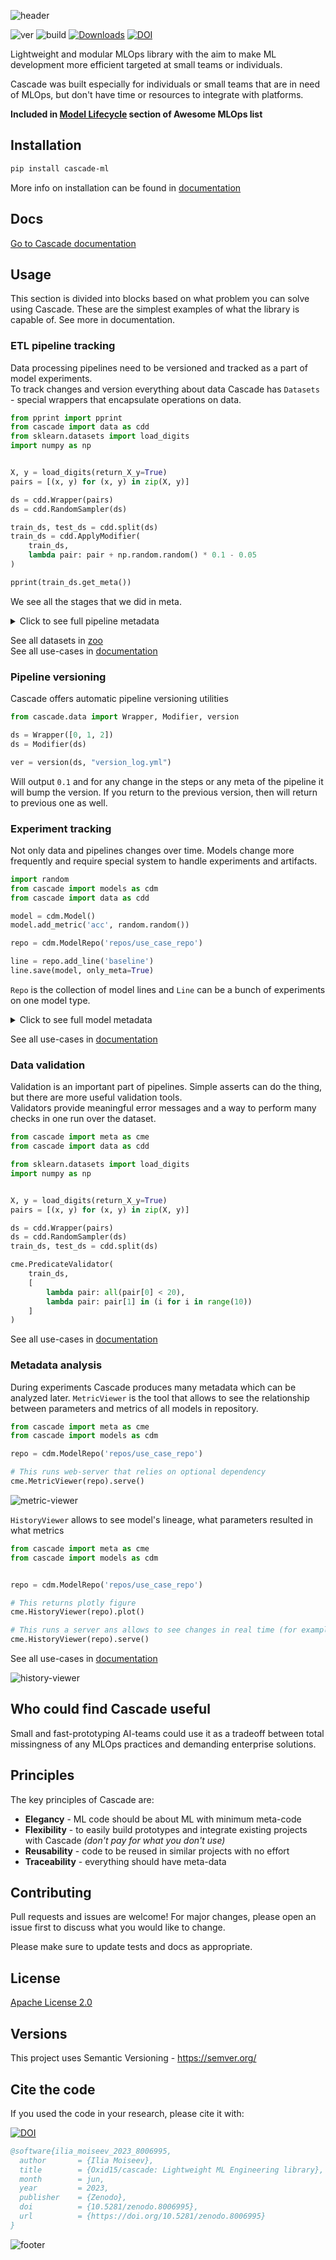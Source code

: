 ![header](cascade/docs/imgs/header.png)

![ver](https://img.shields.io/github/v/release/oxid15/cascade?style=plastic)
![build](https://github.com/oxid15/cascade/actions/workflows/python-package.yml/badge.svg)
[![Downloads](https://pepy.tech/badge/cascade-ml)](https://pepy.tech/project/cascade-ml)
[![DOI](https://zenodo.org/badge/460920693.svg)](https://zenodo.org/badge/latestdoi/460920693)

Lightweight and modular MLOps library with the aim to make ML development more efficient targeted at small teams or individuals.

Cascade was built especially for individuals or small teams that are in need of MLOps, but don't have time or resources to integrate with platforms.

**Included in [Model Lifecycle](https://github.com/kelvins/awesome-mlops#model-lifecycle) section of Awesome MLOps list**

## Installation

```bash
pip install cascade-ml
```

More info on installation can be found in [documentation](https://oxid15.github.io/cascade/en/latest/quickstart.html#installation)

## Docs

[Go to Cascade documentation](https://oxid15.github.io/cascade/en/latest)

## Usage

This section is divided into blocks based on what problem you can solve using Cascade. These are the simplest examples
of what the library is capable of. See more in documentation.

### ETL pipeline tracking

Data processing pipelines need to be versioned and tracked as a part of model experiments.  
To track changes and version everything about data Cascade has `Datasets` - special wrappers
that encapsulate operations on data.

```python
from pprint import pprint
from cascade import data as cdd
from sklearn.datasets import load_digits
import numpy as np


X, y = load_digits(return_X_y=True)
pairs = [(x, y) for (x, y) in zip(X, y)]

ds = cdd.Wrapper(pairs)
ds = cdd.RandomSampler(ds)

train_ds, test_ds = cdd.split(ds)
train_ds = cdd.ApplyModifier(
    train_ds,
    lambda pair: pair + np.random.random() * 0.1 - 0.05
)

pprint(train_ds.get_meta())
```

We see all the stages that we did in meta.

<details>
<summary>Click to see full pipeline metadata</summary>

```json
[{'comments': [],
  'description': None,
  'len': 898,
  'links': [],
  'name': 'cascade.data.apply_modifier.ApplyModifier',
  'tags': [],
  'type': 'dataset'},
 {'comments': [],
  'description': None,
  'len': 898,
  'links': [],
  'name': 'cascade.data.range_sampler.RangeSampler',
  'tags': [],
  'type': 'dataset'},
 {'comments': [],
  'description': None,
  'len': 1797,
  'links': [],
  'name': 'cascade.data.random_sampler.RandomSampler',
  'tags': [],
  'type': 'dataset'},
 {'comments': [],
  'len': 1797,
  'links': [],
  'name': 'cascade.data.dataset.Wrapper',
  'obj_type': "<class 'list'>",
  'tags': [],
  'type': 'dataset'}]
```

</details>

See all datasets in [zoo](https://oxid15.github.io/cascade/en/latest/examples/dataset_zoo.html)  
See all use-cases in [documentation](https://oxid15.github.io/cascade/en/latest/examples.html)


### Pipeline versioning

Cascade offers automatic pipeline versioning
utilities

```python
from cascade.data import Wrapper, Modifier, version

ds = Wrapper([0, 1, 2])
ds = Modifier(ds)

ver = version(ds, "version_log.yml")
```

Will output `0.1` and for any change in the steps or any meta of the pipeline it will
bump the version. If you return to the previous version, then will return to previous one as well.

### Experiment tracking

Not only data and pipelines changes over time. Models change more frequently and require special system to handle experiments and artifacts.

```python
import random
from cascade import models as cdm
from cascade import data as cdd

model = cdm.Model()
model.add_metric('acc', random.random())

repo = cdm.ModelRepo('repos/use_case_repo')

line = repo.add_line('baseline')
line.save(model, only_meta=True)
```

`Repo` is the collection of model lines and `Line` can be a bunch of experiments on one model type.


<details>
<summary>Click to see full model metadata</summary>

```json
[{"comments": [],
  "created_at": "2023-11-06T07:42:42.737248+00:00",
  "description": None,
  "links": [],
  "metrics": [{"created_at": "2023-11-06T07:42:43.004261+00:00",
               "name": "acc",
               "value": 0.3730907820891789}],
  "name": "cascade.models.model.Model",
  "params": {},
  "path": "/home/user/repos/use_case_repo/baseline/00001",
  "saved_at": "2023-11-06T07:43:17.325593+00:00",
  "slug": "cerulean_jaguarundi_of_trust",
  "tags": [],
  "type": "model"}]
```

</details>


See all use-cases in [documentation](https://oxid15.github.io/cascade/en/latest/examples.html)

### Data validation

Validation is an important part of pipelines. Simple asserts can do the thing, but
there are more useful validation tools.  
Validators provide meaningful error messages and a way to perform many checks in one run over the dataset.

```python
from cascade import meta as cme
from cascade import data as cdd

from sklearn.datasets import load_digits
import numpy as np


X, y = load_digits(return_X_y=True)
pairs = [(x, y) for (x, y) in zip(X, y)]

ds = cdd.Wrapper(pairs)
ds = cdd.RandomSampler(ds)
train_ds, test_ds = cdd.split(ds)

cme.PredicateValidator(
    train_ds,
    [
        lambda pair: all(pair[0] < 20),
        lambda pair: pair[1] in (i for i in range(10))
    ]
)
```

See all use-cases in [documentation](https://oxid15.github.io/cascade/en/latest/examples.html)

### Metadata analysis

During experiments Cascade produces many metadata which can be analyzed later.
`MetricViewer` is the tool that allows to see the relationship between parameters and
metrics of all models in repository.

```python
from cascade import meta as cme
from cascade import models as cdm

repo = cdm.ModelRepo('repos/use_case_repo')

# This runs web-server that relies on optional dependency
cme.MetricViewer(repo).serve()
```

![metric-viewer](cascade/docs/imgs/metric-viewer.gif)

`HistoryViewer` allows to see model's lineage, what parameters resulted in what metrics

```python
from cascade import meta as cme
from cascade import models as cdm


repo = cdm.ModelRepo('repos/use_case_repo')

# This returns plotly figure
cme.HistoryViewer(repo).plot()

# This runs a server ans allows to see changes in real time (for example while models are trained)
cme.HistoryViewer(repo).serve()
```

See all use-cases in [documentation](https://oxid15.github.io/cascade/en/latest/examples.html)

![history-viewer](cascade/docs/imgs/history-viewer.gif)

## Who could find Cascade useful

Small and fast-prototyping AI-teams could use it as a tradeoff between total missingness of any MLOps practices and demanding enterprise solutions.

## Principles

The key principles of Cascade are:

* **Elegancy** - ML code should be about ML with minimum meta-code
* **Flexibility** - to easily build prototypes and integrate existing projects with Cascade *(don't pay for what you don't use)*
* **Reusability** - code to be reused in similar projects with no effort
* **Traceability** - everything should have meta-data

## Contributing

Pull requests and issues are welcome! For major changes, please open an issue first to discuss what you would like to change.

Please make sure to update tests and docs as appropriate.

## License

[Apache License 2.0](https://choosealicense.com/licenses/apache-2.0/)

## Versions

This project uses Semantic Versioning - <https://semver.org/>

## Cite the code

If you used the code in your research, please cite it with:  
  
[![DOI](https://zenodo.org/badge/460920693.svg)](https://zenodo.org/badge/latestdoi/460920693)

```bibtex
@software{ilia_moiseev_2023_8006995,
  author       = {Ilia Moiseev},
  title        = {Oxid15/cascade: Lightweight ML Engineering library},
  month        = jun,
  year         = 2023,
  publisher    = {Zenodo},
  doi          = {10.5281/zenodo.8006995},
  url          = {https://doi.org/10.5281/zenodo.8006995}
}
```

![footer](cascade/docs/imgs/footer.png)
